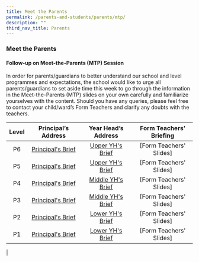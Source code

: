 ```yaml
---
title: Meet the Parents
permalink: /parents-and-students/parents/mtp/
description: ""
third_nav_title: Parents
---
```

### **Meet the Parents**
#### **Follow-up on Meet-the-Parents (MTP) Session**
In order for parents/guardians to better understand our school and level programmes and expectations, the school would like to urge all parents/guardians to set aside time this week to go through the information in the Meet-the-Parents (MTP) slides on your own carefully and familiarize yourselves with the content. Should you have any queries, please feel free to contact your child/ward’s Form Teachers and clarify any doubts with the teachers.

| Level | Principal’s Address | Year Head’s Address | Form Teachers’ Briefing |
|:---:|:---:|:---:|:---:|
| P6 | [Principal's Brief](https://drive.google.com/file/d/1x9RfKR-bUh6jAfAx6s3NTHEJSkbn0yDT/view) | [Upper YH's Brief](https://drive.google.com/file/d/1x2mc0AiQAmi93wlNVyL6wb6q_KI55duN/view) | [Form Teachers' Slides] |
| P5 | [Principal's Brief](https://drive.google.com/file/d/1RAtzdONILDFdi30bhjvZy5rMAxr9S2wX/view) | [Upper YH's Brief](https://drive.google.com/file/d/1Lw4hb_aVW3AJjaP4TYnwvy32Sirw0sQl/view) | [Form Teachers' Slides] |
| P4 | [Principal's Brief](https://drive.google.com/file/d/1miahMAun5PcoDH0Y4WK7Z-M-AHcrRNZO/view) | [Middle YH's Brief](https://drive.google.com/file/d/12iML7uh2DHbVKAdQXGllgw7eoXSzeheG/view) | [Form Teachers' Slides] |
| P3 | [Principal's Brief](https://drive.google.com/file/d/16xWduTWHUhm9oIqrv20c99ZHadv0cnCg/view) | [Middle YH's Brief](https://drive.google.com/file/d/1X6FCmJSGRT8OYXoS5H_DzJ8o9JHP58bf/view) | [Form Teachers' Slides] |
| P2 | [Principal's Brief](https://drive.google.com/file/d/1sgesGV80tzrHrn4KFv8MrhmhRgEEKgnD/view)  |  [Lower YH's Brief](https://drive.google.com/file/d/1Rt0ULtY2QNNAZ5UU_0ItMkYNWmdMvTQE/view) |  [Form Teachers' Slides] |
| P1 | [Principal's Brief](https://drive.google.com/file/d/1VLkT3EtLaVeK8W7z_WrFp_ol-NcStYT-/view)  |  [Lower YH's Brief](https://drive.google.com/file/d/13jqWpq5L04UNqZc-YKBrfTYm2Zp-ly4q/view) |  [Form Teachers' Slides] |
|